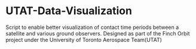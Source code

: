 # UTAT-Data-Visualization
Script to enable better visualization of contact time periods between a satellite and various ground observers. Designed as part of the Finch Orbit project under the University of Toronto Aerospace Team(UTAT)
